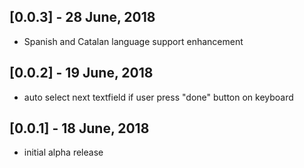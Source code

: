 ## [0.0.3] - 28 June, 2018

* Spanish and Catalan language support enhancement

## [0.0.2] - 19 June, 2018

* auto select next textfield if user press "done" button on keyboard

## [0.0.1] - 18 June, 2018

* initial alpha release

